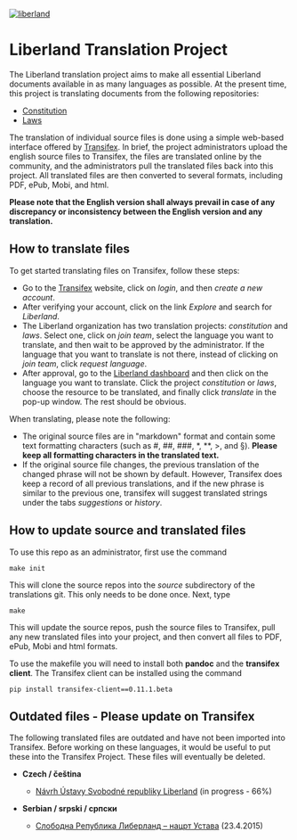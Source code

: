 [![liberland](http://liberland.org/addons/image/Liberland_znak_small.png)](https://github.com/liberland/liberland)

# Liberland Translation Project
The Liberland translation project aims to make all essential Liberland documents available in as many languages as possible. At the present time, this project is translating documents from the following repositories:

* [Constitution](https://github.com/liberland/constitution)
* [Laws](https://github.com/liberland/laws)

The translation of individual source files is done using a simple web-based interface offered by [Transifex](https://www.transifex.com/). In brief, the project administrators upload the english source files to Transifex, the files are translated online by the community, and the administrators pull the translated files back into this project. All translated files are then converted to several formats, including PDF, ePub, Mobi, and html.

**Please note that the English version shall always prevail in case of any discrepancy or inconsistency between the English version and any translation.**

## How to translate files

To get started translating files on Transifex, follow these steps:

* Go to the [Transifex](https://www.transifex.com) website, click on *login*, and then *create a new account*.
* After verifying your account, click on the link *Explore* and search for *Liberland*. 
* The Liberland organization has two translation projects: *constitution* and *laws*. Select one, click on *join team*, select the language you want to translate, and then wait to be approved by the administrator. If the language that you want to translate is not there, instead of clicking on *join team*, click *request language*.
* After approval, go to the [Liberland dashboard](https://www.transifex.com/organization/liberland/dashboard) and then click on the language you want to translate. Click the project *constitution* or *laws*, choose the resource to be translated, and finally click *translate* in the pop-up window. The rest should be obvious.

When translating, please note the following:

* The original source files are in "markdown" format and contain some text formatting characters (such as \#, \#\#, \#\#\#, \*, \*\*, >, and §). **Please keep all formatting characters in the translated text.**
* If the original source file changes, the previous translation of the changed phrase will not be shown by default. However, Transifex does keep a record of all previous translations, and if the new phrase is similar to the previous one, transifex will suggest translated strings under the tabs *suggestions* or *history*.

## How to update source and translated files

To use this repo as an administrator, first use the command

    make init
    
This will clone the source repos into the *source* subdirectory of the translations git. This only needs to be done once. Next, type

    make
    
This will update the source repos, push the source files to Transifex, pull any new translated files into your project, and then convert all files to PDF, ePub, Mobi and html formats.

To use the makefile you will need to install both **pandoc** and the **transifex client**. The Transifex client can be installed using the command

    pip install transifex-client==0.11.1.beta

## Outdated files - Please update on Transifex

The following translated files are outdated and have not been imported into Transifex. Before working on these languages, it would be useful to put these into the Transifex Project. These files will eventually be deleted.

* **Czech / čeština**
  * [Návrh Ústavy Svobodné republiky Liberland](languages/cs/Liberland-constitution-cs.md) (in progress - 66%)

* **Serbian / srpski / српски**
  * [Слободна Република Либерланд – нацрт Устава](languages/sr/Liberland-constitution-sr.md) (23.4.2015)
